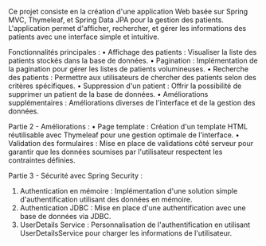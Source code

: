 Ce projet consiste en la création d'une application Web basée sur Spring MVC, Thymeleaf, et Spring Data JPA pour la gestion des patients. L'application permet d'afficher, rechercher, et gérer les informations des patients avec une interface simple et intuitive.

Fonctionnalités principales :
• Affichage des patients : Visualiser la liste des patients stockés dans la base de données.
• Pagination : Implémentation de la pagination pour gérer les listes de patients volumineuses.
• Recherche des patients : Permettre aux utilisateurs de chercher des patients selon des critères spécifiques.
• Suppression d'un patient : Offrir la possibilité de supprimer un patient de la base de données.
• Améliorations supplémentaires : Améliorations diverses de l'interface et de la gestion des données.

Partie 2 - Améliorations :
• Page template : Création d'un template HTML réutilisable avec Thymeleaf pour une gestion optimale de l'interface.
• Validation des formulaires : Mise en place de validations côté serveur pour garantir que les données soumises par l'utilisateur respectent les contraintes définies.

Partie 3 - Sécurité avec Spring Security :
  1. Authentication en mémoire : Implémentation d'une solution simple d'authentification utilisant des données en mémoire.
  2. Authentication JDBC : Mise en place d'une authentification avec une base de données via JDBC.
  3. UserDetails Service : Personnalisation de l'authentification en utilisant UserDetailsService pour charger les informations de l'utilisateur.

